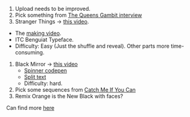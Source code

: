 1. Upload needs to be improved.
1. Pick something from [The Queens Gambit interview](https://www.artofthetitle.com/title/the-queens-gambit/)
1. Stranger Things -> [this video](https://www.youtube.com/watch?v=-RcPZdihrp4).

- The [making video](https://www.youtube.com/watch?v=_a1lp_ygGB4).
- ITC Benguiat Typeface.
- Difficulty: Easy (Just the shuffle and reveal). Other parts more time-consuming.

1. Black Mirror -> [this video](https://www.youtube.com/watch?v=pxjy1vahZnU)
   - [Spinner codepen](https://codepen.io/mr21/pen/QWyKpYR)
   - [Split text](https://codemyui.com/black-mirror-style-cracked-glitchy-text-effect/)
   - Difficulty: hard.
1. Pick some sequences from [Catch Me If You Can](https://www.youtube.com/watch?v=aN715Rp4L74)
1. Remix Orange is the New Black with faces?

Can find more [here](https://www.youtube.com/channel/UCcpJUN2rzYQmS5oOXzy3zlw)
